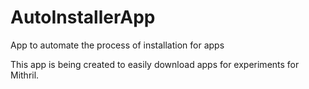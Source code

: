 # AutoInstallerApp
App to automate the process of installation for apps

This app is being created to easily download apps for experiments for Mithril.
